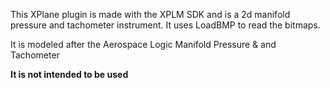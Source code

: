 This XPlane plugin is made with the XPLM SDK and is a 2d manifold pressure and tachometer instrument. It uses LoadBMP to read the bitmaps.

It is modeled after the Aerospace Logic Manifold Pressure & and Tachometer

**It is not intended to be used**
